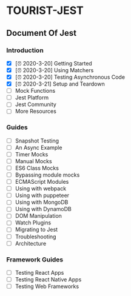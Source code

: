 # TOURIST-JEST

## Document Of Jest

### Introduction
- [x] [⏰  2020-3-20] Getting Started 
- [x] [⏰  2020-3-20] Using Matchers
- [x] [⏰  2020-3-20] Testing Asynchronous Code
- [x] [⏰  2020-3-21] Setup and Teardown
- [ ] Mock Functions
- [ ] Jest Platform
- [ ] Jest Community
- [ ] More Resources

### Guides
- [ ] Snapshot Testing
- [ ] An Async Example
- [ ] Timer Mocks
- [ ] Manual Mocks
- [ ] ES6 Class Mocks
- [ ] Bypassing module mocks
- [ ] ECMAScript Modules
- [ ] Using with webpack
- [ ] Using with puppeteer
- [ ] Using with MongoDB
- [ ] Using with DynamoDB
- [ ] DOM Manipulation
- [ ] Watch Plugins
- [ ] Migrating to Jest
- [ ] Troubleshooting
- [ ] Architecture

### Framework Guides
- [ ] Testing React Apps
- [ ] Testing React Native Apps
- [ ] Testing Web Frameworks